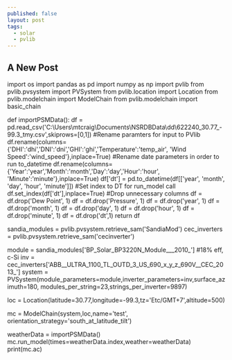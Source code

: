 ```yaml
---
published: false
layout: post
tags:
  - solar
  - pvlib
---
```

## A New Post

import os
import pandas as pd
import numpy as np
import pvlib
from pvlib.pvsystem import PVSystem
from pvlib.location import Location
from pvlib.modelchain import ModelChain
from pvlib.modelchain import basic_chain

def importPSMData():
    df = pd.read_csv('C:\\Users\\mtcraig\\Documents\\NSRDBData\\dd\\622240_30.77_-99.3_tmy.csv',skiprows=[0,1])
    #Rename paramters for input to PVlib
    df.rename(columns={'DHI':'dhi','DNI':'dni','GHI':'ghi','Temperature':'temp_air',
                        'Wind Speed':'wind_speed'},inplace=True)
    #Rename date parameters in order to run to_datetime
    df.rename(columns={'Year':'year','Month':'month','Day':'day','Hour':'hour',
                        'Minute':'minute'},inplace=True)
    df['dt'] = pd.to_datetime(df[['year', 'month', 'day', 'hour', 'minute']])
    #Set index to DT for run_model call
    df.set_index(df['dt'],inplace=True)
    #Drop unnecessary columns
    df = df.drop('Dew Point', 1)
    df = df.drop('Pressure', 1)
    df = df.drop('year', 1)
    df = df.drop('month', 1)
    df = df.drop('day', 1)
    df = df.drop('hour', 1)
    df = df.drop('minute', 1)
    df = df.drop('dt',1)
    return df

sandia_modules = pvlib.pvsystem.retrieve_sam('SandiaMod')
cec_inverters = pvlib.pvsystem.retrieve_sam('cecinverter')

module = sandia_modules['BP_Solar_BP3220N_Module___2010_'] #18% eff, c-Si
inv = cec_inverters['ABB__ULTRA_1100_TL_OUTD_3_US_690_x_y_z_690V__CEC_2013_']
system = PVSystem(module_parameters=module,inverter_parameters=inv,surface_azimuth=180,
                    modules_per_string=23,strings_per_inverter=9897)

loc = Location(latitude=30.77,longitude=-99.3,tz='Etc/GMT+7',altitude=500)

mc = ModelChain(system,loc,name='test',
            orientation_strategy='south_at_latitude_tilt') 

weatherData = importPSMData()
mc.run_model(times=weatherData.index,weather=weatherData)
print(mc.ac)
